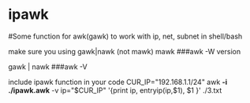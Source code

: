 # ipawk
#Some function for awk(gawk) to work with ip, net, subnet in shell/bash

make sure you using gawk|nawk (not mawk)
mawk
###awk -W version

gawk | nawk
###awk -V

include ipawk function in your code
CUR_IP="192.168.1.1/24"
awk **-i ./ipawk.awk** -v ip="$CUR_IP" '{print ip, entryip(ip,$1), $1 }' ./3.txt




